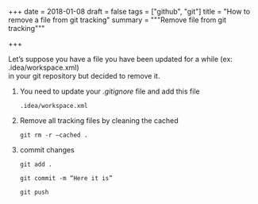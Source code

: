 +++
date = 2018-01-08
draft = false
tags = ["github", "git"]
title = "How to remove a file from git tracking"
summary = """Remove file from git tracking"""

+++

Let’s suppose you have a file you have been updated for a while (ex: .idea/workspace.xml)  
in your git repository but decided to remove it.

 1. You need to update your  *.gitignore*  file and add this file

    ```buildoutcfg
    .idea/workspace.xml
    ```

 2. Remove all tracking files by cleaning the cached
 
     ```buildoutcfg
    git rm -r –cached .
    ```

 3. commit changes
 
    ```buildoutcfg
    git add .

    git commit -m “Here it is”

    git push
    ```
